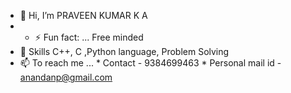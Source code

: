 - 👋 Hi, I’m PRAVEEN KUMAR K A
- - ⚡ Fun fact: ... Free minded
- 🌱 Skills C++, C ,Python language, Problem Solving 
- 📫 To reach me ...
              * Contact - 9384699463
              * Personal mail id - anandanp@gmail.com
              
<!---
praveenkumarkait24/praveenkumarkait24 is a ✨ special ✨ repository because its `README.md` (this file) appears on your GitHub profile.
You can click the Preview link to take a look at your changes.
--->
